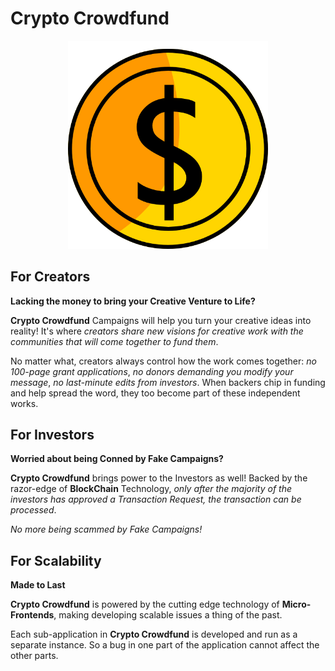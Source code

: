 # Crypto Crowdfund

<div align="center">
    <img src="./assets/logo.png" style="width: 320px" />
</div>

## For Creators

**Lacking the money to bring your Creative Venture to Life?**

**Crypto Crowdfund** Campaigns will help you turn your creative ideas into reality! It's where _creators share new visions for creative work with the communities that will come together to fund them_.

No matter what, creators always control how the work comes together: _no 100-page grant applications_, _no donors demanding you modify your message_, _no last-minute edits from investors_. When backers chip in funding and help spread the word, they too become part of these independent works.

## For Investors

**Worried about being Conned by Fake Campaigns?**

**Crypto Crowdfund** brings power to the Investors as well! Backed by the razor-edge of **BlockChain** Technology, _only after the majority of the investors has approved a Transaction Request, the transaction can be processed_.

_No more being scammed by Fake Campaigns!_

## For Scalability

**Made to Last**

**Crypto Crowdfund** is powered by the cutting edge technology of **Micro-Frontends**, making developing scalable issues a thing of the past.

Each sub-application in **Crypto Crowdfund** is developed and run as a separate instance. So a bug in one part of the application cannot affect the other parts.
